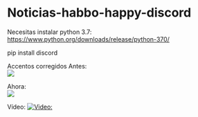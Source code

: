 # Noticias-habbo-happy-discord



Necesitas instalar python 3.7: https://www.python.org/downloads/release/python-370/


pip install discord


Accentos corregidos
Antes:
<br>
<img src="https://i.imgur.com/B1Gx7Ky.png">

Ahora:
<br>
<img src="https://i.imgur.com/7R1ibqY.png">


Vídeo:
[![Video: ](https://img.youtube.com/vi/-iu4K-nSeHU/0.jpg)](https://www.youtube.com/watch?v=-iu4K-nSeHU)
